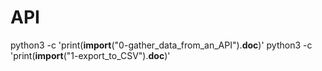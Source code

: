 # API
python3 -c 'print(__import__("0-gather_data_from_an_API").__doc__)'
python3 -c 'print(__import__("1-export_to_CSV").__doc__)'
